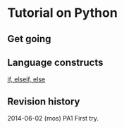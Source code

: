 Tutorial on Python
==============================



Get going
------------------------------



Language constructs
------------------------------

[if, elseif, else](if.md)



Revision history
------------------------------

2014-06-02 (mos) PA1 First try.

